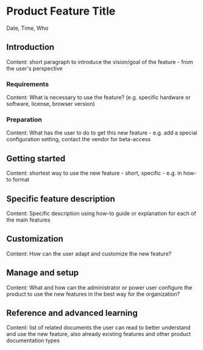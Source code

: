 # Product Feature Title

Date, Time, Who

## Introduction

Content:  short paragraph to introduce the vision/goal of the feature - from the user's perspective

### Requirements

Content: What is necessary to use the feature? (e.g. specific hardware or software, license, browser version)

### Preparation

Content: What has the user to do to get this new feature - e.g. add a special configuration setting, contact the vendor for beta-access

## Getting started

Content: shortest way to use the new feature - short, specific - e.g. in how-to format

## Specific feature description

Content: Specific description using how-to guide or explanation for each of the main features

## Customization

Content: How can the user adapt and customize the new feature?

## Manage and setup

Content: What and how can the administrator or power user configure the product to use the new features in the best way for the organization?

## Reference and advanced learning

Content: list of related documents the user can read to better understand and use the new feature, also already existing features and other product documentation types

